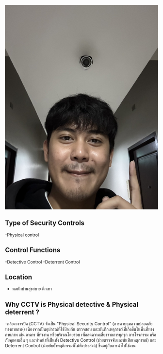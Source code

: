 ![CCTV](img/S__6201401.jpg)
## Type of Security Controls
-Physical control
## Control Functions
-Detective Control
-Deterrent Control
## Location
- หอพักบ้านสุขสบาย ตึกเทา
## Why CCTV is Physical detective & Physical deterrent ? 
-กล้องวงจรปิด (CCTV) จัดเป็น "Physical Security Control" (การควบคุมความปลอดภัยทางกายภาพ) เนื่องจากเป็นอุปกรณ์ที่ใช้ป้องกัน ตรวจสอบ และบันทึกเหตุการณ์ที่เกิดขึ้นในพื้นที่ทางกายภาพ เช่น อาคาร ที่ทำงาน หรือบริเวณโดยรอบ เพื่อลดความเสี่ยงจากการบุกรุก การโจรกรรม หรือภัยคุกคามอื่น ๆ และทำหน้าที่เป็นทั้ง Detective Control (ช่วยตรวจจับและบันทึกเหตุการณ์) และ Deterrent Control (ช่วยยับยั้งพฤติกรรมที่ไม่พึงประสงค์) ขึ้นอยู่กับการนำไปใช้งาน
